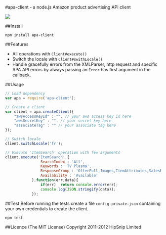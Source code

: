 #apa-client - a node.js Amazon product advertising API client

[![](https://secure.travis-ci.org/lbdremy/apa-node-client.png)](http://travis-ci.org/#!/lbdremy/apa-node-client)

##Install

```
npm install apa-client
```

##Features
- All operations with `Client#execute()`
- Switch the locale with `Client#swithLocale()`
- Handle gracefully errors from the XMLParser, http request and specific APA API errors by always passing an `Error` has first argument in the callback.

##Usage

```js
// Load dependency
var apa = require('apa-client');

// Create a client
var client = apa.createClient({
	"awsAccessKeyId" : "", // your aws access key id here
	"awsSecretKey" : "", // your secret key here
	"associateTag" : "" // your associate tag here
});

// Switch locale
client.switchLocale('fr');

// Execute 'ItemSearch' operation with few arguments
client.execute('ItemSearch',{
			    SearchIndex : 'All',
			    Keywords : 'TV Plasma',
			    ResponseGroup : 'OfferFull,Images,ItemAttributes,SalesRank,EditorialReview',
			    Availability : 'Available'
			},function(err,data){
				if(err)  return console.error(err);
				console.log(JSON.stringify(data));
			});
```

##Test
Before running the tests create a file `config-private.json` containing your own credentials to create the client.

```js
npm test
```

##Licence
(The MIT License)
Copyright 2011-2012 HipSnip Limited